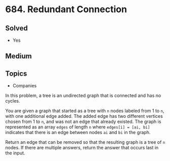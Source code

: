 # 684. Redundant Connection

## Solved
- Yes

## Medium

## Topics
- Companies

In this problem, a tree is an undirected graph that is connected and has no cycles.

You are given a graph that started as a tree with `n` nodes labeled from 1 to `n`, with one additional edge added. The added edge has two different vertices chosen from 1 to `n`, and was not an edge that already existed. The graph is represented as an array `edges` of length `n` where `edges[i] = [ai, bi]` indicates that there is an edge between nodes `ai` and `bi` in the graph.

Return an edge that can be removed so that the resulting graph is a tree of `n` nodes. If there are multiple answers, return the answer that occurs last in the input.

